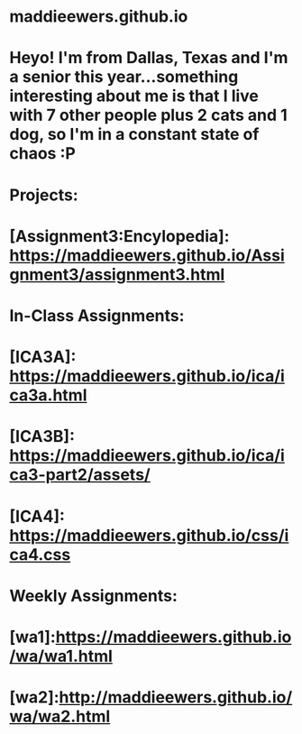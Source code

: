 # maddieewers.github.io
# Heyo! I'm from Dallas, Texas and I'm a senior this year...something interesting about me is that I live with 7 other people plus 2 cats and 1 dog, so I'm in a constant state of chaos :P
# Projects:
# [Assignment3:Encylopedia]: https://maddieewers.github.io/Assignment3/assignment3.html
# In-Class Assignments:
# [ICA3A]: https://maddieewers.github.io/ica/ica3a.html
# [ICA3B]: https://maddieewers.github.io/ica/ica3-part2/assets/
# [ICA4]: https://maddieewers.github.io/css/ica4.css
# Weekly Assignments:
# [wa1]:https://maddieewers.github.io/wa/wa1.html
# [wa2]:http://maddieewers.github.io/wa/wa2.html